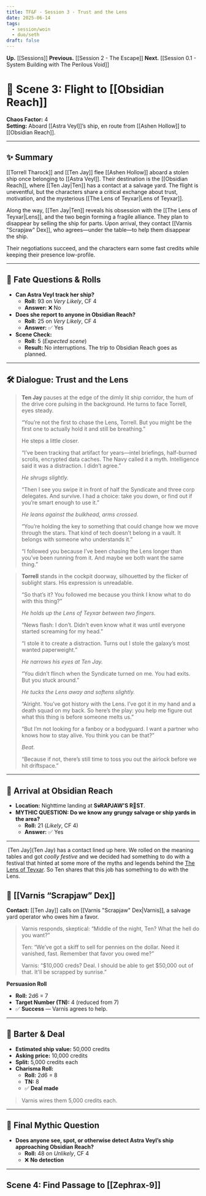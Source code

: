 ```yaml
---
title: TF&F - Session 3 - Trust and the Lens
date: 2025-06-14
tags:
  - session/woin
  - duo/seth
draft: false
---
```

**Up.** [[Sessions]]
**Previous.** [[Session 2 - The Escape]]
**Next.** [[Session 0.1 - System Building with The Perilous Void]]

# 📘 Scene 3: Flight to [[Obsidian Reach]]

**Chaos Factor:** 4  
**Setting:** Aboard [[Astra Veyl]]’s ship, en route from [[Ashen Hollow]] to [[Obsidian Reach]].

---

## ✨ Summary

[[Torrell Tharock]] and [[Ten Jay]] flee [[Ashen Hollow]] aboard a stolen ship once belonging to [[Astra Veyl]]. Their destination is the [[Obsidian Reach]], where [[Ten Jay|Ten]] has a contact at a salvage yard. The flight is uneventful, but the characters share a critical exchange about trust, motivation, and the mysterious [[The Lens of Teyxar|Lens of Teyxar]].

Along the way, [[Ten Jay|Ten]] reveals his obsession with the [[The Lens of Teyxar|Lens]], and the two begin forming a fragile alliance. They plan to disappear by selling the ship for parts. Upon arrival, they contact [[Varnis "Scrapjaw" Dex]], who agrees—under the table—to help them disappear the ship.

Their negotiations succeed, and the characters earn some fast credits while keeping their presence low-profile.

---

## 🔮 Fate Questions & Rolls

- **Can Astra Veyl track her ship?**
    - **Roll:** 93 on _Very Likely_, CF 4
    - **Answer:** ❌ No
- **Does she report to anyone in Obsidian Reach?**
    - **Roll:** 25 on _Very Likely_, CF 4
    - **Answer:** ✅ Yes
- **Scene Check:**
    - **Roll:** 5 (_Expected scene_)
    - **Result:** No interruptions. The trip to Obsidian Reach goes as planned.

---

## 🛠️ Dialogue: Trust and the Lens

> **Ten Jay** pauses at the edge of the dimly lit ship corridor, the hum of the drive core pulsing in the background. He turns to face Torrell, eyes steady.
> 
> “You’re not the first to chase the Lens, Torrell. But you might be the first one to actually hold it and still be breathing.”
> 
> He steps a little closer.
> 
> “I’ve been tracking that artifact for years—intel briefings, half-burned scrolls, encrypted data caches. The Navy called it a myth. Intelligence said it was a distraction. I didn’t agree.”
> 
> _He shrugs slightly._
> 
> “Then I see you swipe it in front of half the Syndicate and three corp delegates. And survive. I had a choice: take you down, or find out if you’re smart enough to use it.”
> 
> _He leans against the bulkhead, arms crossed._
> 
> “You’re holding the key to something that could change how we move through the stars. That kind of tech doesn’t belong in a vault. It belongs with someone who understands it.”
> 
> “I followed you because I’ve been chasing the Lens longer than you’ve been running from it. And maybe we both want the same thing.”

> **Torrell** stands in the cockpit doorway, silhouetted by the flicker of sublight stars. His expression is unreadable.
> 
> “So that’s it? You followed me because you think I know what to do with this thing?”
> 
> _He holds up the Lens of Teyxar between two fingers._
> 
> “News flash: I don’t. Didn’t even know what it was until everyone started screaming for my head.”
> 
> “I stole it to create a distraction. Turns out I stole the galaxy’s most wanted paperweight.”
> 
> _He narrows his eyes at Ten Jay._
> 
> “You didn’t flinch when the Syndicate turned on me. You had exits. But you stuck around.”
> 
> _He tucks the Lens away and softens slightly._
> 
> “Alright. You’ve got history with the Lens. I’ve got it in my hand and a death squad on my back. So here’s the play: you help me figure out what this thing is before someone melts us.”
> 
> “But I’m not looking for a fanboy or a bodyguard. I want a partner who knows how to stay alive. You think you can be that?”
> 
> _Beat._
> 
> “Because if not, there’s still time to toss you out the airlock before we hit driftspace.”

---

## 🌌 Arrival at Obsidian Reach

- **Location:** Nighttime landing at **S💀RAPJAW'S R🍂ST**.
- **MYTHIC QUESTION: Do we know any grungy salvage or ship yards in the area?**
    - **Roll:** 21 (_Likely_, CF 4)
    - **Answer:** ✅ Yes

---

 [Ten Jay](Ten Jay) has a contact lined up here. We rolled on the meaning tables and got _coolly festive_ and we decided had something to do with a festival that hinted at some more of the myths and legends behind the [The Lens of Teyxar](https://quartz.antionite.cc/Through-Fire-and-Fractals/Items/The-Lens-of-Teyxar). So Ten shares that this job has something to do with the Lens.

## 🧰 [[Varnis “Scrapjaw” Dex]]

**Contact:** [[Ten Jay]] calls on [[Varnis "Scrapjaw" Dex|Varnis]], a salvage yard operator who owes him a favor.

> Varnis responds, skeptical: “Middle of the night, Ten? What the hell do you want?”
> 
> Ten: “We’ve got a skiff to sell for pennies on the dollar. Need it vanished, fast. Remember that favor you owed me?”
> 
> Varnis: “$10,000 creds? Deal. I should be able to get $50,000 out of that. It'll be scrapped by sunrise.”

**Persuasion Roll**

- **Roll:** 2d6 = 7    
- **Target Number (TN):** 4 (reduced from 7)
- ✅ **Success** — Varnis agrees to help.

---

## 💸 Barter & Deal

- **Estimated ship value:** 50,000 credits
- **Asking price:** 10,000 credits
- **Split:** 5,000 credits each
- **Charisma Roll:**
    - **Roll:** 2d6 = 8
    - **TN:** 8
    - ✅ **Deal made**

> Varnis wires them 5,000 credits each.

---

## 🚨 Final Mythic Question

- **Does anyone see, spot, or otherwise detect Astra Veyl’s ship approaching Obsidian Reach?**
    - **Roll:** 48 on _Unlikely_, CF 4
    - ❌ **No detection**

---

## Scene 4: Find Passage to [[Zephrax-9]]


